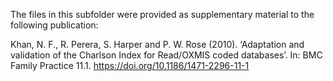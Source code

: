 The files in this subfolder were provided as supplementary material to the following publication:

Khan, N. F., R. Perera, S. Harper and P. W. Rose (2010). ‘Adaptation and
validation of the Charlson Index for Read/OXMIS coded databases’. In:
BMC Family Practice 11.1. https://doi.org/10.1186/1471-2296-11-1